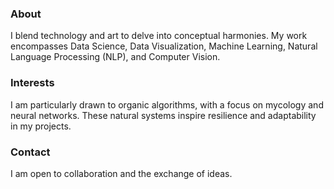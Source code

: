 ### About

I blend technology and art to delve into conceptual harmonies. 
My work encompasses Data Science, Data Visualization, Machine Learning, Natural Language Processing (NLP), and Computer Vision.

### Interests

I am particularly drawn to organic algorithms, with a focus on mycology and neural networks. 
These natural systems inspire resilience and adaptability in my projects.

### Contact

I am open to collaboration and the exchange of ideas.
